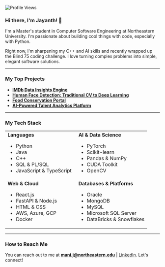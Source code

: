 ![Profile Views](https://visitor-badge.laobi.icu/badge?page_id={jayanthmani8045}.{jayanthmani8045})

### Hi there, I'm Jayanth! 👋

I'm a Master's student in Computer Software Engineering at Northeastern University. I'm passionate about building cool things with code, especially with Python.

Right now, I'm sharpening my C++ and AI skills and recently wrapped up the Blind 75 coding challenge. I love turning complex problems into simple, elegant software solutions.

---

### My Top Projects

* **[IMDb Data Insights Engine](https://github.com/jayanthmani8045/IMDbDataInsightEngine.git)**
* **[Human Face Detection: Traditional CV to Deep Learning](https://github.com/jayanthmani8045/HumanFaceDetectionSystem.git)**
* **[Food Conservation Portal](https://github.com/jayanthmani8045/Food-Conservation-Portal.git)**
* **[AI-Powered Talent Analytics Platform](https://github.com/jayanthmani8045/talentsearch.git)**



---

### My Tech Stack

<table>
  <tr>
    <td valign="top" width="50%">
      <strong>Languages</strong>
      <ul>
        <li>Python </li>
        <li>Java</li>
        <li>C++</li>
        <li>SQL & PL/SQL</li>
        <li>JavaScript & TypeScript</li>
      </ul>
    </td>
    <td valign="top" width="50%">
      <strong>AI & Data Science</strong>
      <ul>
        <li>PyTorch </li>
        <li>Scikit-learn</li>
        <li>Pandas & NumPy</li>
        <li>CUDA Toolkit</li>
        <li>OpenCV</li>
      </ul>
    </td>
  </tr>
  <tr>
    <td valign="top" width="50%">
      <strong>Web & Cloud</strong>
      <ul>
        <li>React.js</li>
        <li>FastAPI & Node.js</li>
        <li>HTML & CSS</li>
        <li>AWS, Azure, GCP</li>
        <li>Docker</li>
      </ul>
    </td>
    <td valign="top" width="50%">
      <strong>Databases & Platforms</strong>
      <ul>
        <li>Oracle</li>
        <li>MongoDB</li>
        <li>MySQL</li>
        <li>Microsoft SQL Server</li>
        <li>DataBricks & Snowflakes</li>
      </ul>
    </td>
  </tr>
</table>

---

### How to Reach Me

You can reach out to me at **[mani.j@northeastern.edu](mani.j@northeastern.edu)** | [LinkedIn](https://www.linkedin.com/in/jayanth-mani/). Let's connect!

<!--
**jayanthmani8045/jayanthmani8045** is a ✨ _special_ ✨ repository because its `README.md` (this file) appears on your GitHub profile.

Here are some ideas to get you started:

- 🔭 I’m currently working on ...
- 🌱 I’m currently learning ...
- 👯 I’m looking to collaborate on ...
- 🤔 I’m looking for help with ...
- 💬 Ask me about ...
- 📫 How to reach me: ...
- 😄 Pronouns: ...
- ⚡ Fun fact: ...
-->
